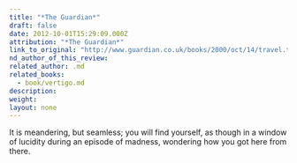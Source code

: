 ```yaml
---
title: "*The Guardian*"
draft: false
date: 2012-10-01T15:29:09.000Z
attribution: "*The Guardian*"
link_to_original: "http://www.guardian.co.uk/books/2000/oct/14/travel.travelbooks"
nd_author_of_this_review:
related_author: .md
related_books:
  - book/vertigo.md
description:
weight:
layout: none
---
```

It is meandering, but seamless; you will find yourself, as though in a window of lucidity during an episode of madness, wondering how you got here from there.

